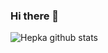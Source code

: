 ### Hi there 👋

<!--
**Hepka/Hepka** is a ✨ _special_ ✨ repository because its `README.md` (this file) appears on your GitHub profile.

Here are some ideas to get you started:

- 🔭 I’m currently working on ...
- 🌱 I’m currently learning ...
- 👯 I’m looking to collaborate on ...
- 🤔 I’m looking for help with ...
- 💬 Ask me about ...
- 📫 How to reach me: ...
- 😄 Pronouns: ...
- ⚡ Fun fact: ...
-->

![Hepka github stats](https://github-readme-stats.vercel.app/api?username=Hepka&show_icons=true&theme=radical&include_all_commits=true&count_private=true)
